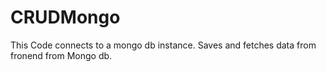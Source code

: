 # CRUDMongo

This Code connects to a mongo db instance. 
Saves and fetches data from fronend from Mongo db. 
